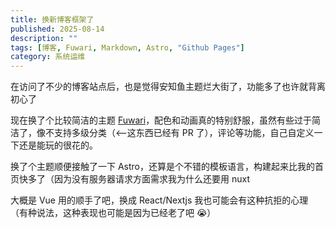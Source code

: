 ```yaml
---
title: 换新博客框架了
published: 2025-08-14
description: ""
tags: [博客, Fuwari, Markdown, Astro, "Github Pages"]
category: 系统运维
---
```


在访问了不少的博客站点后，也是觉得安知鱼主题烂大街了，功能多了也许就背离初心了

现在换了个比较简洁的主题 [Fuwari](https://github.com/saicaca/fuwari)，配色和动画真的特别舒服，虽然有些过于简洁了，像不支持多级分类（<--这东西已经有 PR 了），评论等功能，自己自定义一下还是能玩的很花的。

换了个主题顺便接触了一下 Astro，还算是个不错的模板语言，构建起来比我的首页快多了（因为没有服务器请求方面需求我为什么还要用 nuxt

大概是 Vue 用的顺手了吧，换成 React/Nextjs 我也可能会有这种抗拒的心理（有种说法，这种表现也可能是因为已经老了吧 😭）
